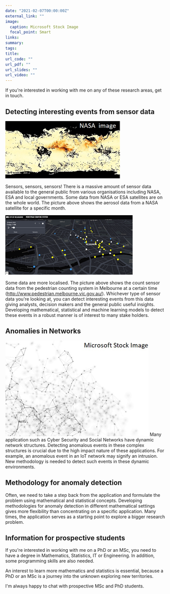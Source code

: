 ```yaml
---
date: "2021-02-07T00:00:00Z"
external_link: ""
image:
  caption: Microsoft Stock Image
  focal_point: Smart
links:
summary: 
tags:
title:
url_code: ""
url_pdf: ""
url_slides: ""
url_video: ""
---
```


<style type="text/css">
.main-container {
  max-width: 1800px !important;
  margin-left: auto;
  margin-right: auto;
}
</style>

If you're interested in working with me on any of these research areas, get in touch. 

## Detecting interesting events from sensor data
![half-size image](NASA.jpg)

Sensors, sensors, sensors! There is a massive amount of sensor data available to the general public from various organisations including NASA, ESA and local governments. Some data from NASA or ESA satellites are on the whole world. The  picture above shows the aerosol data from a NASA satellite for a specific month.    

![half-size image](melbourne_peds.png)

Some data are more localised. The picture above shows the count sensor data from the pedestrian counting system in Melbourne at a certain time (http://www.pedestrian.melbourne.vic.gov.au/). Whichever type of sensor data you're looking at, you can detect interesting events from this data giving analysts, decision makers and the general public useful insights. Developing mathematical, statistical and machine learning models to detect these events in a robust manner is of interest to many stake holders. 

## Anomalies in Networks

![half-size image](Network.jpg)
Many application such as Cyber Security and Social Networks have dynamic network structures. Detecting anomalous events in these complex structures is crucial due to the high impact nature of these applications. For example, an anomalous event in an IoT network may signify an intrusion.  New methodology is needed to detect such events in these dynamic environments. 

## Methodology for anomaly detection
Often, we need to take a step back from the application and formulate the problem using mathematical and statistical concepts. Developing methodologies for anomaly detection in different mathematical settings gives more flexibility than concentrating on a specific application. Many times,  the application serves as a starting point to explore a bigger research problem.

## Information for prospective students 
If you're interested in working with me on a PhD or an MSc, you need to have a degree in Mathematics, Statistics, IT or Engineering. In addition, some programming skills are also needed. 

An interest to learn more mathematics and statistics is essential, because a PhD or an MSc is a journey into the unknown exploring new territories. 

I'm always happy to chat with prospective MSc and PhD students. 

